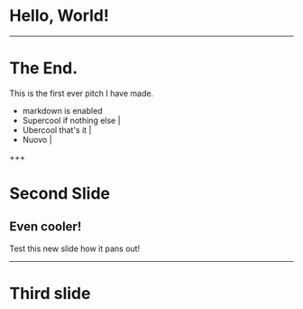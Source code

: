  # Hello, World!

---

 # The End.

This is the first ever pitch I have made.

- markdown is enabled
- Supercool if nothing else |
- Ubercool that's it |
- Nuovo |

+++

# Second Slide
## Even cooler!

Test this new slide how it pans out!

---

# Third  slide 

